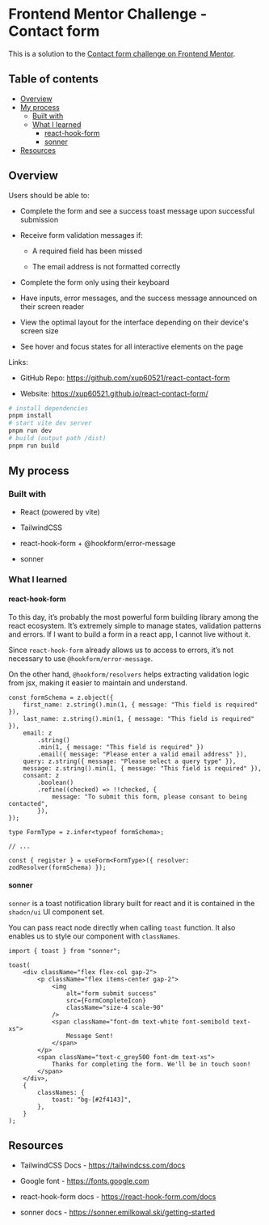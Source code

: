 # **Frontend Mentor Challenge - Contact form**

This is a solution to the [Contact form challenge on Frontend Mentor](https://www.frontendmentor.io/challenges/contact-form--G-hYlqKJj "https://www.frontendmentor.io/challenges/contact-form--G-hYlqKJj").

## Table of contents

-   [Overview](#overview)
-   [My process](#my-process)
    -   [Built with](#built-with)
    -   [What I learned](#what-i-learned)
        -   [react-hook-form](#react-hook-form)
        -   [sonner](#sonner)
-   [Resources](#resources)

## Overview

Users should be able to:

-   Complete the form and see a success toast message upon successful submission

-   Receive form validation messages if:

    -   A required field has been missed

    -   The email address is not formatted correctly

-   Complete the form only using their keyboard

-   Have inputs, error messages, and the success message announced on their screen reader

-   View the optimal layout for the interface depending on their device's screen size

-   See hover and focus states for all interactive elements on the page

Links:

-   GitHub Repo: <https://github.com/xup60521/react-contact-form>

-   Website: <https://xup60521.github.io/react-contact-form/>

```bash
# install dependencies
pnpm install
# start vite dev server
pnpm run dev
# build (output path /dist)
pnpm run build
```

## My process

### Built with

-   React (powered by vite)

-   TailwindCSS

-   react-hook-form + @hookform/error-message

-   sonner

### What I learned

#### react-hook-form

To this day, it’s probably the most powerful form building library among the react ecosystem. It’s extremely simple to manage states, validation patterns and errors. If I want to build a form in a react app, I cannot live without it.

Since `react-hook-form` already allows us to access to errors, it’s not necessary to use `@hookform/error-message`.

On the other hand, `@hookform/resolvers` helps extracting validation logic from jsx, making it easier to maintain and understand.

```tsx
const formSchema = z.object({
    first_name: z.string().min(1, { message: "This field is required" }),
    last_name: z.string().min(1, { message: "This field is required" }),
    email: z
        .string()
        .min(1, { message: "This field is required" })
        .email({ message: "Please enter a valid email address" }),
    query: z.string({ message: "Please select a query type" }),
    message: z.string().min(1, { message: "This field is required" }),
    consant: z
        .boolean()
        .refine((checked) => !!checked, {
            message: "To submit this form, please consant to being contacted",
        }),
});

type FormType = z.infer<typeof formSchema>;

// ...

const { register } = useForm<FormType>({ resolver: zodResolver(formSchema) });
```

#### sonner

`sonner` is a toast notification library built for react and it is contained in the `shadcn/ui` UI component set.

You can pass react node directly when calling `toast` function. It also enables us to style our component with `classNames`.

```tsx
import { toast } from "sonner";

toast(
    <div className="flex flex-col gap-2">
        <p className="flex items-center gap-2">
            <img
                alt="form submit success"
                src={FormCompleteIcon}
                className="size-4 scale-90"
            />
            <span className="font-dm text-white font-semibold text-xs">
                Message Sent!
            </span>
        </p>
        <span className="text-c_grey500 font-dm text-xs">
            Thanks for completing the form. We'll be in touch soon!
        </span>
    </div>,
    {
        classNames: {
            toast: "bg-[#2f4143]",
        },
    }
);
```

## Resources

-   TailwindCSS Docs - <https://tailwindcss.com/docs>

-   Google font - <https://fonts.google.com>

-   react-hook-form docs - <https://react-hook-form.com/docs>

-   sonner docs - <https://sonner.emilkowal.ski/getting-started>
